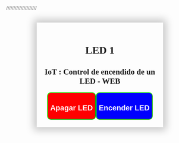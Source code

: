 <!DOCTYPE html><html lang='en'><head><meta charset='UTF-8'>
  <meta name='viewport' content='windth=device-width, initial-scale=1.0'>
  <title>Primer Programa : Control de un LED</title></head>
  /////////////////////
  <body style='font-family:Century gothic; width:800;'><center>
  <div style='box-shadow:0px 0px 20px 8px rgba(0,0,0,0.22); padding :20px; width: 300px; display:inline-block; margin:30px; '>
  <h1>LED 1</h1>
  <h2>IoT : Control de encendido de un LED - WEB</h2>
  <button style='background-color:red; color:white; border-radius:10px; border-color:rgb(25,255,4);
  type='button' onClick=location.href='/LED=OFF'><h2>Apagar LED</h2>
  </button><button style='background-color:blue; color:white; border-radius:10px; border-color:rgb(25,255,4);
  type='button' onClick=location.href='/LED=ON'><h2>Encender LED</h2>
  </button></div></center></body></html>
